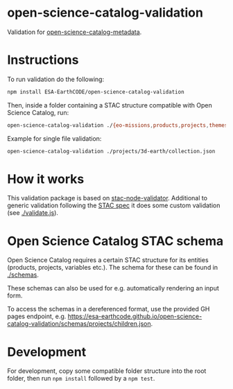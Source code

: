 # open-science-catalog-validation
Validation for [open-science-catalog-metadata](https://github.com/ESA-EarthCODE/open-science-catalog-metadata).

# Instructions

To run validation do the following:

```bash
npm install ESA-EarthCODE/open-science-catalog-validation
```

Then, inside a folder containing a STAC structure compatible with Open Science Catalog, run:

```bash
open-science-catalog-validation ./{eo-missions,products,projects,themes,variables,processes}
```

Example for single file validation:

```bash
open-science-catalog-validation ./projects/3d-earth/collection.json
```

# How it works
This validation package is based on [stac-node-validator](https://github.com/stac-utils/stac-node-validator). Additional to generic validation following the [STAC spec](https://github.com/radiantearth/stac-spec) it does some custom validation (see [./validate.js](./validate.js)).

# Open Science Catalog STAC schema
Open Science Catalog requires a certain STAC structure for its entities (products, projects, variables etc.). The schema for these can be found in [./schemas](./schemas).

These schemas can also be used for e.g. automatically rendering an input form.

To access the schemas in a dereferenced format, use the provided GH pages endpoint, e.g. https://esa-earthcode.github.io/open-science-catalog-validation/schemas/projects/children.json.

# Development
For development, copy some compatible folder structure into the root folder, then run `npm install` followed by a `npm test`.

